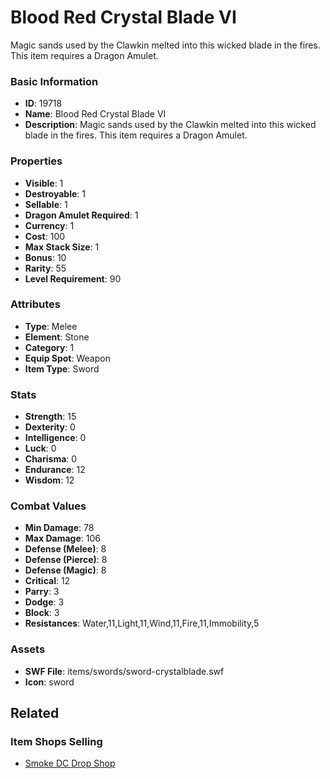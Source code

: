 # Blood Red Crystal Blade VI

Magic sands used by the Clawkin melted into this wicked blade in the fires. This item requires a Dragon Amulet.

### Basic Information

- **ID**: 19718
- **Name**: Blood Red Crystal Blade VI
- **Description**: Magic sands used by the Clawkin melted into this wicked blade in the fires. This item requires a Dragon Amulet.

### Properties

- **Visible**: 1
- **Destroyable**: 1
- **Sellable**: 1
- **Dragon Amulet Required**: 1
- **Currency**: 1
- **Cost**: 100
- **Max Stack Size**: 1
- **Bonus**: 10
- **Rarity**: 55
- **Level Requirement**: 90

### Attributes

- **Type**: Melee
- **Element**: Stone
- **Category**: 1
- **Equip Spot**: Weapon
- **Item Type**: Sword

### Stats

- **Strength**: 15
- **Dexterity**: 0
- **Intelligence**: 0
- **Luck**: 0
- **Charisma**: 0
- **Endurance**: 12
- **Wisdom**: 12

### Combat Values

- **Min Damage**: 78
- **Max Damage**: 106
- **Defense (Melee)**: 8
- **Defense (Pierce)**: 8
- **Defense (Magic)**: 8
- **Critical**: 12
- **Parry**: 3
- **Dodge**: 3
- **Block**: 3
- **Resistances**: Water,11,Light,11,Wind,11,Fire,11,Immobility,5

### Assets

- **SWF File**: items/swords/sword-crystalblade.swf
- **Icon**: sword

## Related

### Item Shops Selling

- [Smoke DC Drop Shop](../item-shops/334-smoke-dc-drop-shop.md)

